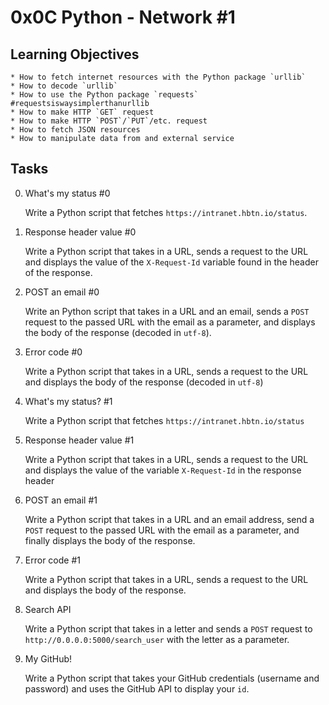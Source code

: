 # 0x0C Python - Network #1


## Learning Objectives

    * How to fetch internet resources with the Python package `urllib`
    * How to decode `urllib` 
    * How to use the Python package `requests` #requestsiswaysimplerthanurllib
    * How to make HTTP `GET` request
    * How to make HTTP `POST`/`PUT`/etc. request
    * How to fetch JSON resources
    * How to manipulate data from and external service


## Tasks

0. What's my status #0

    Write a Python script that fetches `https://intranet.hbtn.io/status`.

1. Response header value #0 

    Write a Python script that takes in a URL, sends a request to the URL 
    and displays the value of the `X-Request-Id` variable found in the header 
    of the response.

2. POST an email #0

    Write an Python script that takes in a URL and an email, sends a `POST`
    request to the passed URL with the email as a parameter, and displays 
    the body of the response (decoded in `utf-8`).

3. Error code #0

    Write a Python script that takes in a URL, sends a request to the URL
    and displays the body of the response (decoded in `utf-8`)

4. What's my status? #1

    Write a Python script that fetches `https://intranet.hbtn.io/status`

5. Response header value #1

    Write a Python script that takes in a URL, sends a request to the URL
    and displays the value of the variable `X-Request-Id` in the response header

6. POST an email #1

    Write a Python script that takes in a URL and an email address, send a
    `POST` request to the passed URL with the email as a parameter, and
    finally displays the body of the response.

7. Error code #1

    Write a Python script that takes in a URL, sends a request to the URL and
    displays the body of the response.

8. Search API

    Write a Python script that takes in a letter and sends a `POST` request
    to `http://0.0.0.0:5000/search_user` with the letter as a parameter.

9. My GitHub!

    Write a Python script that takes your GitHub credentials (username and password)
    and uses the GitHub API to display your `id`.
